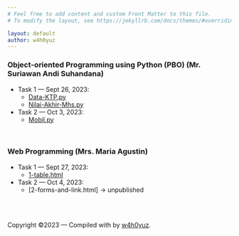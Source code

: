 ```yaml
---
# Feel free to add content and custom Front Matter to this file.
# To modify the layout, see https://jekyllrb.com/docs/themes/#overriding-theme-defaults

layout: default
author: w4h0yuz
---
```

### Object-oriented Programming using Python (PBO) (Mr. Suriawan Andi Suhandana)
- Task 1 &mdash; Sept 26, 2023:
  - [Data-KTP.py](https://github.com/wahyu-priambodo/oops-python/blob/main/1-task/Data-KTP.py) 
  - [Nilai-Akhir-Mhs.py](https://github.com/wahyu-priambodo/oops-python/blob/main/1-task/Nilai-Akhir-Mhs.py)
- Task 2 &mdash; Oct 3, 2023:
  - [Mobil.py](https://github.com/wahyu-priambodo/oops-python/blob/main/2-task/Mobil.py)

<br>

### Web Programming (Mrs. Maria Agustin)
- Task 1 &mdash; Sept 27, 2023:
  - [1-table.html](https://github.com/wahyu-priambodo/web-programming/blob/main/src/1-tabel.html)
- Task 2 &mdash; Oct 4, 2023:
  - [2-forms-and-link.html] -> unpublished

<br><br>

Copyright &copy;2023 &mdash; Compiled with <i class="fa-solid fa-heart fa-xs"></i> by [w4h0yuz](https://github.com/wahyu-priambodo).